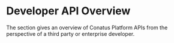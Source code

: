 # Developer API Overview

The section gives an overview of Conatus Platform APIs from the perspective of a third party or enterprise developer.
